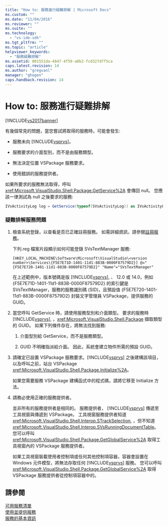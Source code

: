 ```yaml
---
title: "How to: 服務進行疑難排解 | Microsoft Docs"
ms.custom: ""
ms.date: "11/04/2016"
ms.reviewer: ""
ms.suite: ""
ms.technology: 
  - "vs-ide-sdk"
ms.tgt_pltfrm: ""
ms.topic: "article"
helpviewer_keywords: 
  - "服務疑難排解"
ms.assetid: 001551da-4847-4f59-a0b2-fcd327d7f5ca
caps.latest.revision: 14
ms.author: "gregvanl"
manager: "ghogen"
caps.handback.revision: 14
---
```

# How to: 服務進行疑難排解
[!INCLUDE[vs2017banner](../code-quality/includes/vs2017banner.md)]

有幾個常見的問題，當您嘗試將取得的服務時，可能會發生:  
  
-   服務未向 [!INCLUDE[vsprvs](../code-quality/includes/vsprvs_md.md)]。  
  
-   服務要求的介面型別，而不是由服務類型。  
  
-   無法決定位置 VSPackage 服務要求。  
  
-   使用錯誤的服務提供者。  
  
 如果所要求的服務無法取得，呼叫 <xref:Microsoft.VisualStudio.Shell.Package.GetService%2A> 會傳回 null。 您應該一律測試為 null 之後要求的服務:  
  
```c#  
IVsActivityLog log = GetService(typeof(SVsActivityLog)) as IVsActivityLog; if (log == null) return;  
```  
  
### 疑難排解服務問題  
  
1.  檢查系統登錄，以查看是否已正確註冊服務。 如需詳細資訊，請參閱[註冊服務](../misc/registering-services.md)。  
  
     下列.reg 檔案片段顯示如何可能登錄 SVsTextManager 服務:  
  
    ```  
    [HKEY_LOCAL_MACHINE\Software\Microsoft\VisualStudio\<version number>\Services\{F5E7E71D-1401-11d1-883B-0000F87579D2}] @="{F5E7E720-1401-11d1-883B-0000F87579D2}" "Name"="SVsTextManager"  
    ```  
  
     在上述範例中，版本號碼是版 [!INCLUDE[vsprvs](../code-quality/includes/vsprvs_md.md)], 、 12.0 或 14.0，例如 {F5E7E71D\-1401\-11d1\-883B\-0000F87579D2} 的索引鍵是 SVsTextManager，服務的服務識別碼 \(SID\)，且預設值 {F5E7E720\-1401\-11d1\-883B\-0000F87579D2} 封裝文字管理員 VSPackage，提供服務的 GUID。  
  
2.  當您呼叫 GetService 時，請使用服務型別和介面類型。 要求的服務時 [!INCLUDE[vsprvs](../code-quality/includes/vsprvs_md.md)], ，<xref:Microsoft.VisualStudio.Shell.Package> 擷取類型的 GUID。 如果下列條件存在，將無法找到服務:  
  
    1.  介面型別給 GetService，而不是服務類型。  
  
    2.  GUID 不明確指派給介面。 因此，系統會建立物件所需的預設 GUID。  
  
3.  請確定已設置 VSPackage 服務要求。[!INCLUDE[vsprvs](../code-quality/includes/vsprvs_md.md)] 之後建構該項目，以及呼叫之前，站台 VSPackage <xref:Microsoft.VisualStudio.Shell.Package.Initialize%2A>。  
  
     如果您需要服務 VSPackage 建構函式中的程式碼，請將它移至 Initialize 方法。  
  
4.  請務必使用正確的服務提供者。  
  
     並非所有的服務提供者是相同的。 服務提供者， [!INCLUDE[vsprvs](../code-quality/includes/vsprvs_md.md)] 傳遞至工具視窗與傳遞到 VSPackage。 工具視窗服務提供者知道 <xref:Microsoft.VisualStudio.Shell.Interop.STrackSelection>, ，但不知道 <xref:Microsoft.VisualStudio.Shell.Interop.SVsRunningDocumentTable>。 您可以呼叫 <xref:Microsoft.VisualStudio.Shell.Package.GetGlobalService%2A> 取得工具視窗內的 VSPackage 服務提供者。  
  
     如果工具視窗裝載使用者控制項或任何其他控制項容器，容器會設置在 Windows 元件模型，將無法存取任何 [!INCLUDE[vsprvs](../code-quality/includes/vsprvs_md.md)] 服務。 您可以呼叫 <xref:Microsoft.VisualStudio.Shell.Package.GetGlobalService%2A> 取得 VSPackage 服務提供者從控制項容器中的。  
  
## 請參閱  
 [可用服務清單](../extensibility/internals/list-of-available-services.md)   
 [使用並提供服務](../extensibility/using-and-providing-services.md)   
 [服務的基本資訊](../extensibility/internals/service-essentials.md)